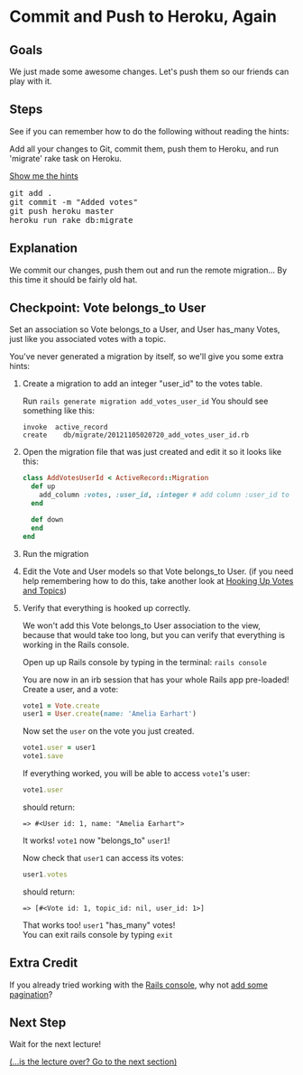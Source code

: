 # Commit and Push to Heroku, Again
## Goals
We just made some awesome changes. Let's push them so our friends can play with it.

## Steps
See if you can remember how to do the following without reading the hints:

Add all your changes to Git, commit them, push them to Heroku, and run 'migrate' rake task on Heroku.

<div class="hints">
  <p><a class="show-hints dropdown" href="#hints">Show me the hints<b class="caret"></b></a></p>
  <div class="CodeRay commands">
    <div class="code">
      <pre>
git add .
git commit -m "Added votes"
git push heroku master
heroku run rake db:migrate</pre>
    </div>
  </div>
</div>

## Explanation
We commit our changes, push them out and run the remote migration... By this time it should be fairly old hat.

## Checkpoint: Vote belongs_to User

Set an association so Vote belongs_to a User, and User has_many Votes, just like you associated votes with a topic.

You've never generated a migration by itself, so we'll give you some extra hints:

1. Create a migration to add an integer "user_id" to the votes table.

    Run `rails generate migration add_votes_user_id`
    You should see something like this:

    ```text
    invoke  active_record
    create    db/migrate/20121105020720_add_votes_user_id.rb
    ```

2. Open the migration file that was just created and edit it so it looks like this:

    ```ruby
    class AddVotesUserId < ActiveRecord::Migration
      def up
        add_column :votes, :user_id, :integer # add column :user_id to the :votes table
      end

      def down
      end
    end
    ```

3. Run the migration

4. Edit the Vote and User models so that Vote belongs_to User. 
    (if you need help remembering how to do this, take another look at [Hooking Up Votes and Topics](/curriculum/hooking_up_votes_and_topics))

5. Verify that everything is hooked up correctly.

    We won't add this Vote belongs_to User association to the view, because that would take too long, 
    but you can verify that everything is working in the Rails console.  

    Open up up Rails console by typing in the terminal: `rails console`  

    You are now in an irb session that has your whole Rails app pre-loaded!  
    Create a user, and a vote:  

    ```ruby
    vote1 = Vote.create
    user1 = User.create(name: 'Amelia Earhart')
    ```

    Now set the `user` on the vote you just created.

    ```ruby
    vote1.user = user1
    vote1.save
    ```

    If everything worked, you will be able to access `vote1`'s user:

    ```ruby
    vote1.user
    ```

    should return:

    ```text
    => #<User id: 1, name: "Amelia Earhart">
    ```

    It works! `vote1` now "belongs_to" `user1`!  

    Now check that `user1` can access its votes:

    ```ruby
    user1.votes
    ```

    should return:

    ```text
    => [#<Vote id: 1, topic_id: nil, user_id: 1>]
    ```

    That works too! `user1` "has_many" votes!  
    You can exit rails console by typing `exit`

## Extra Credit
If you already tried working with the [Rails console](extra_credit/04_console),
why not [add some pagination](extra_credit/05_pagination)?

## Next Step
Wait for the next lecture!  

[(…is the lecture over? Go to the next section)](/curriculum/setting_the_default_page)
